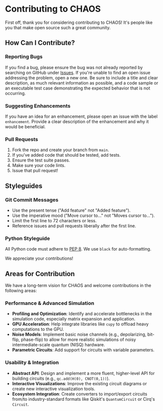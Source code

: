# Contributing to CHAOS

First off, thank you for considering contributing to CHAOS! It's people like you that make open source such a great community.

## How Can I Contribute?

### Reporting Bugs

If you find a bug, please ensure the bug was not already reported by searching on GitHub under [Issues](https://github.com/0xReLogic/Chaos/issues). If you're unable to find an open issue addressing the problem, open a new one. Be sure to include a title and clear description, as much relevant information as possible, and a code sample or an executable test case demonstrating the expected behavior that is not occurring.

### Suggesting Enhancements

If you have an idea for an enhancement, please open an issue with the label `enhancement`. Provide a clear description of the enhancement and why it would be beneficial.

### Pull Requests

1.  Fork the repo and create your branch from `main`.
2.  If you've added code that should be tested, add tests.
3.  Ensure the test suite passes.
4.  Make sure your code lints.
5.  Issue that pull request!

## Styleguides

### Git Commit Messages

-   Use the present tense ("Add feature" not "Added feature").
-   Use the imperative mood ("Move cursor to..." not "Moves cursor to...").
-   Limit the first line to 72 characters or less.
-   Reference issues and pull requests liberally after the first line.

### Python Styleguide

All Python code must adhere to [PEP 8](https://www.python.org/dev/peps/pep-0008/). We use `black` for auto-formatting.

We appreciate your contributions!

## Areas for Contribution

We have a long-term vision for CHAOS and welcome contributions in the following areas:

### Performance & Advanced Simulation
- **Profiling and Optimization**: Identify and accelerate bottlenecks in the simulation code, especially matrix expansion and application.
- **GPU Acceleration**: Help integrate libraries like `cupy` to offload heavy computations to the GPU.
- **Noise Models**: Implement basic noise channels (e.g., depolarizing, bit-flip, phase-flip) to allow for more realistic simulations of noisy intermediate-scale quantum (NISQ) hardware.
- **Parametric Circuits**: Add support for circuits with variable parameters.

### Usability & Integration
- **Abstract API**: Design and implement a more fluent, higher-level API for building circuits (e.g., `qc.add(H(0), CNOT(0,1))`).
- **Interactive Visualizations**: Improve the existing circuit diagrams or create new interactive visualization tools.
- **Ecosystem Integration**: Create converters to import/export circuits from/to industry-standard formats like Qiskit's `QuantumCircuit` or Cirq's `Circuit`.
